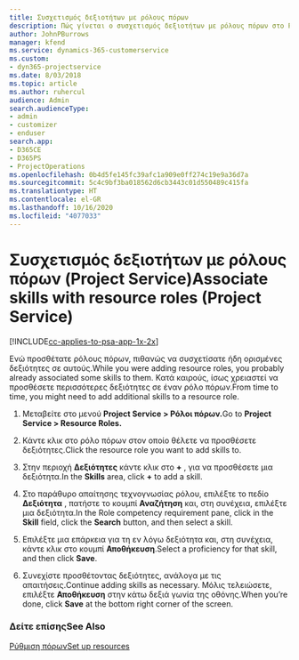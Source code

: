 ```yaml
---
title: Συσχετισμός δεξιοτήτων με ρόλους πόρων
description: Πώς γίνεται ο συσχετισμός δεξιοτήτων με ρόλους πόρων στο Project Service
author: JohnPBurrows
manager: kfend
ms.service: dynamics-365-customerservice
ms.custom:
- dyn365-projectservice
ms.date: 8/03/2018
ms.topic: article
ms.author: ruhercul
audience: Admin
search.audienceType:
- admin
- customizer
- enduser
search.app:
- D365CE
- D365PS
- ProjectOperations
ms.openlocfilehash: 0b4d5fe145fc39afc1a909e0ff274c19e9a36d7a
ms.sourcegitcommit: 5c4c9bf3ba018562d6cb3443c01d550489c415fa
ms.translationtype: HT
ms.contentlocale: el-GR
ms.lasthandoff: 10/16/2020
ms.locfileid: "4077033"
---
```

# <a name="associate-skills-with-resource-roles-project-service"></a><span data-ttu-id="de5c1-103">Συσχετισμός δεξιοτήτων με ρόλους πόρων (Project Service)</span><span class="sxs-lookup"><span data-stu-id="de5c1-103">Associate skills with resource roles (Project Service)</span></span>

[!INCLUDE[cc-applies-to-psa-app-1x-2x](../includes/cc-applies-to-psa-app-1x-2x.md)]

<span data-ttu-id="de5c1-104">Ενώ προσθέτατε ρόλους πόρων, πιθανώς να συσχετίσατε ήδη ορισμένες δεξιότητες σε αυτούς.</span><span class="sxs-lookup"><span data-stu-id="de5c1-104">While you were adding resource roles, you probably already associated some skills to them.</span></span> <span data-ttu-id="de5c1-105">Κατά καιρούς, ίσως χρειαστεί να προσθέσετε περισσότερες δεξιότητες σε έναν ρόλο πόρων.</span><span class="sxs-lookup"><span data-stu-id="de5c1-105">From time to time, you might need to add additional skills to a resource role.</span></span>  
  
1.  <span data-ttu-id="de5c1-106">Μεταβείτε στο μενού **Project Service > Ρόλοι πόρων.**</span><span class="sxs-lookup"><span data-stu-id="de5c1-106">Go to **Project Service > Resource Roles.**</span></span>  
  
2.  <span data-ttu-id="de5c1-107">Κάντε κλικ στο ρόλο πόρων στον οποίο θέλετε να προσθέσετε δεξιότητες.</span><span class="sxs-lookup"><span data-stu-id="de5c1-107">Click the resource role you want to add skills to.</span></span>  
  
3.  <span data-ttu-id="de5c1-108">Στην περιοχή **Δεξιότητες** κάντε κλικ στο **+** , για να προσθέσετε μια δεξιότητα.</span><span class="sxs-lookup"><span data-stu-id="de5c1-108">In the **Skills** area, click **+** to add a skill.</span></span>  
  
4.  <span data-ttu-id="de5c1-109">Στο παράθυρο απαίτησης τεχνογνωσίας ρόλου, επιλέξτε το πεδίο **Δεξιότητα** , πατήστε το κουμπί **Αναζήτηση** και, στη συνέχεια, επιλέξτε μια δεξιότητα.</span><span class="sxs-lookup"><span data-stu-id="de5c1-109">In the Role competency requirement pane, click in the **Skill** field, click the **Search** button,  and then select a skill.</span></span>  
  
5.  <span data-ttu-id="de5c1-110">Επιλέξτε μια επάρκεια για τη εν λόγω δεξιότητα και, στη συνέχεια, κάντε κλικ στο κουμπί **Αποθήκευση**.</span><span class="sxs-lookup"><span data-stu-id="de5c1-110">Select a proficiency for that skill, and then click **Save**.</span></span>  
  
6.  <span data-ttu-id="de5c1-111">Συνεχίστε προσθέτοντας δεξιότητες, ανάλογα με τις απαιτήσεις.</span><span class="sxs-lookup"><span data-stu-id="de5c1-111">Continue adding skills as necessary.</span></span> <span data-ttu-id="de5c1-112">Μόλις τελειώσετε, επιλέξτε **Αποθήκευση** στην κάτω δεξιά γωνία της οθόνης.</span><span class="sxs-lookup"><span data-stu-id="de5c1-112">When you’re done, click **Save** at the bottom right corner of the screen.</span></span>  
  
### <a name="see-also"></a><span data-ttu-id="de5c1-113">Δείτε επίσης</span><span class="sxs-lookup"><span data-stu-id="de5c1-113">See Also</span></span>  
 [<span data-ttu-id="de5c1-114">Ρύθμιση πόρων</span><span class="sxs-lookup"><span data-stu-id="de5c1-114">Set up resources</span></span>](../psa/set-up-resources.md)
